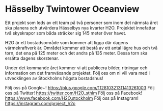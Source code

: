 # Hässelby Twintower Oceanview
Ett projekt som leds av ett team på två personer som inom det närmsta året ska
planera och utvärdera Hässelbys nya kvarter H2O. Projektet innefattar två
skyskrapor som båda sträcker sig 145 meter över havet.

H2O är ett bostadsområde som kommer att ligga där dagens värmekraftverk är.
Området kommer att bestå av ett antal lägre hus och två torn, det ena på 125
meter och det andra på 135 meter. Dessa torn ska ersätta dagens skorstenar.

Under det kommande året kommer vi att publicera bilder, ritningar och
information om det framväxande projektet. Följ oss om ni vill vara med i
utvecklingen av Stockholms högsta bostadshus!

Följ oss på Google+! https://plus.google.com/112810321311413261003
Följ oss på Twitter! https://twitter.com/H2O_sthlm
Följ oss på Facebook! https://www.facebook.com/H2O.stockholm
Följ oss på Instagram! https://instagram.com/project_h2o
